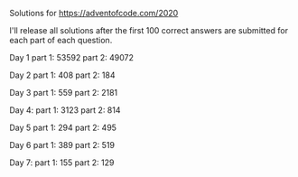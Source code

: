Solutions for https://adventofcode.com/2020

I'll release all solutions after the first 100 correct answers are submitted for each part of each question.

Day 1
    part 1: 53592
    part 2: 49072

Day 2
    part 1: 408
    part 2: 184

Day 3
    part 1: 559
    part 2: 2181

Day 4:
    part 1: 3123
    part 2: 814

Day 5
    part 1: 294
    part 2: 495

Day 6
    part 1: 389
    part 2: 519

Day 7:
    part 1: 155
    part 2: 129
